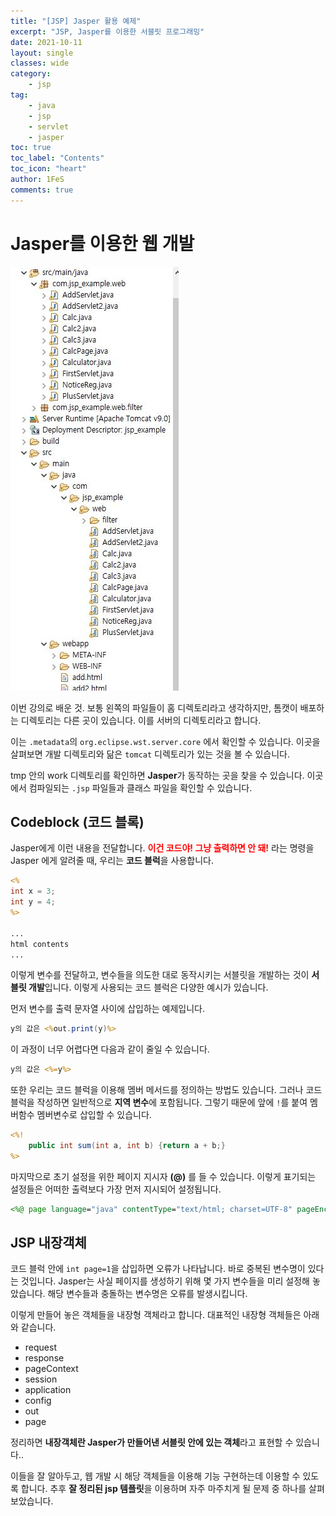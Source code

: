 ```yaml
---
title: "[JSP] Jasper 활용 예제"
excerpt: "JSP, Jasper를 이용한 서블릿 프로그래밍"
date: 2021-10-11
layout: single
classes: wide
category:
    - jsp
tag:
    - java
    - jsp
    - servlet
    - jasper
toc: true
toc_label: "Contents"
toc_icon: "heart"
author: 1FeS
comments: true
---
```


# Jasper를 이용한 웹 개발

<img src="/_img/2021-10-10/documents.jpg">

이번 강의로 배운 것. 보통 왼쪽의 파일들이 홈 디렉토리라고 생각하지만, 톰캣이 배포하는 디렉토리는 다른 곳이 있습니다. 이를 서버의 디렉토리라고 합니다.

이는 `.metadata`의 `org.eclipse.wst.server.core` 에서 확인할 수 있습니다. 이곳을 살펴보면 개발 디렉토리와 닮은 `tomcat` 디렉토리가 있는 것을 볼 수 있습니다.

tmp 안의 work 디렉토리를 확인하면 **Jasper**가 동작하는 곳을 찾을 수 있습니다. 이곳에서 컴파일되는 `.jsp` 파일들과 클래스 파일을 확인할 수 있습니다.

## Codeblock (코드 블록)

Jasper에게 이런 내용을 전달합니다. <span style="font-weight: bold; color: red">이건 코드야! 그냥 출력하면 안 돼!</span> 라는 명령을 Jasper 에게 알려줄 때, 우리는 **코드 블럭**을 사용합니다.

```jsp
<%
int x = 3;
int y = 4;
%>

...
html contents
...
```

이렇게 변수를 전달하고, 변수들을 의도한 대로 동작시키는 서블릿을 개발하는 것이 **서블릿 개발**입니다. 이렇게 사용되는 코드 블럭은 다양한 예시가 있습니다.

먼저 변수를 출력 문자열 사이에 삽입하는 예제입니다.

```jsp
y의 값은 <%out.print(y)%>
```

이 과정이 너무 어렵다면 다음과 같이 줄일 수 있습니다.

```jsp
y의 값은 <%=y%>
```

또한 우리는 코드 블럭을 이용해 멤버 메서드를 정의하는 방법도 있습니다. 그러나 코드 블럭을 작성하면 일반적으로 **지역 변수**에 포함됩니다. 그렇기 때문에 앞에 `!`를 붙여 멤버함수 멤버변수로 삽입할 수 있습니다.

```jsp
<%!
    public int sum(int a, int b) {return a + b;}
%>
```

마지막으로 초기 설정을 위한 페이지 지시자 **(@)** 를 들 수 있습니다. 이렇게 표기되는 설정들은 어떠한 출력보다 가장 먼저 지시되어 설정됩니다.

```jsp
<%@ page language="java" contentType="text/html; charset=UTF-8" pageEncoding="UTF-8" %>
```

## JSP 내장객체

코드 블럭 안에 `int page=1`을 삽입하면 오류가 나타납니다. 바로 중복된 변수명이 있다는 것입니다. Jasper는 사실 페이지를 생성하기 위해 몇 가지 변수들을 미리 설정해 놓았습니다. 해당 변수들과 충돌하는 변수명은 오류를 발생시킵니다.

이렇게 만들어 놓은 객체들을 내장형 객체라고 합니다. 대표적인 내장형 객체들은 아래와 같습니다.


- request
- response
- pageContext
- session
- application
- config
- out
- page

정리하면 **내장객체란 Jasper가 만들어낸 서블릿 안에 있는 객체**라고 표현할 수 있습니다..

이들을 잘 알아두고, 웹 개발 시 해당 객체들을 이용해 기능 구현하는데 이용할 수 있도록 합니다. 추후 **잘 정리된 jsp 템플릿**을 이용하며 자주 마주치게 될 문제 중 하나를 살펴보았습니다.